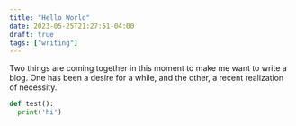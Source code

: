 ```yaml
---
title: "Hello World"
date: 2023-05-25T21:27:51-04:00
draft: true
tags: ["writing"]
---
```


Two things are coming together in this moment to make me want to write a blog. One has been a desire for a while, and the other, a recent realization of necessity.

```python
def test():
  print('hi')
```
